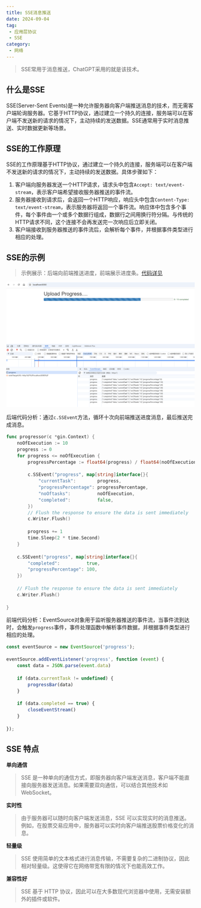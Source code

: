 ```yaml
---
title: SSE消息推送
date: 2024-09-04
tag:
 - 应用层协议
 - SSE
category:
 - 网络
---
```


> SSE常用于消息推送，ChatGPT采用的就是该技术。

<!-- more -->

## 什么是SSE

SSE(Server-Sent Events)是一种允许服务器向客户端推送消息的技术，而无需客户端轮询服务器。它基于HTTP协议，通过建立一个持久的连接，服务端可以在客户端不发送新的请求的情况下，主动持续的发送数据。SSE通常用于实时消息推送、实时数据更新等场景。

## SSE的工作原理

SSE的工作原理基于HTTP协议，通过建立一个持久的连接，服务端可以在客户端不发送新的请求的情况下，主动持续的发送数据。具体步骤如下：

1. 客户端向服务器发送一个HTTP请求，请求头中包含`Accept: text/event-stream`，表示客户端希望接收服务器推送的事件流。
2. 服务器接收到请求后，会返回一个HTTP响应，响应头中包含`Content-Type: text/event-stream`，表示服务器将返回一个事件流。响应体中包含多个事件，每个事件由一个或多个数据行组成，数据行之间用换行符分隔。与传统的HTTP请求不同，这个连接不会再发送完一次响应后立即关闭。
3. 客户端接收到服务器推送的事件流后，会解析每个事件，并根据事件类型进行相应的处理。

## SSE的示例

> 示例展示：后端向前端推送进度，前端展示进度条。[代码详见](https://github.com/pcpratheesh/golang-sse-progress-bar)

![sse--pregress-bar](./images/sse-progress-bar.png)

后端代码分析：通过`c.SSEvent`方法，循环十次向前端推送进度消息，最后推送完成消息。

```go
func progressor(c *gin.Context) {
	noOfExecution := 10
	progress := 0
	for progress <= noOfExecution {
		progressPercentage := float64(progress) / float64(noOfExecution) * 100

		c.SSEvent("progress", map[string]interface{}{
			"currentTask":        progress,
			"progressPercentage": progressPercentage,
			"noOftasks":          noOfExecution,
			"completed":          false,
		})
		// Flush the response to ensure the data is sent immediately
		c.Writer.Flush()

		progress += 1
		time.Sleep(2 * time.Second)
	}

	c.SSEvent("progress", map[string]interface{}{
		"completed":          true,
		"progressPercentage": 100,
	})

	// Flush the response to ensure the data is sent immediately
	c.Writer.Flush()

}
```

前端代码分析：EventSource对象用于监听服务器推送的事件流，当事件流到达时，会触发`progress`事件，事件处理函数中解析事件数据，并根据事件类型进行相应的处理。


```js
const eventSource = new EventSource('progress');

eventSource.addEventListener('progress', function (event) {
    const data = JSON.parse(event.data)

    if (data.currentTask != undefined) {
        progressBar(data)
    }

    if (data.completed == true) {
        closeEventStream()
    }

});
```


## SSE 特点

**单向通信**

>SSE 是一种单向的通信方式，即服务器向客户端发送消息，客户端不能直接向服务器发送消息。如果需要双向通信，可以结合其他技术如 WebSocket。

**实时性**

> 由于服务器可以随时向客户端发送消息，SSE 可以实现实时的消息推送。例如，在股票交易应用中，服务器可以实时向客户端推送股票价格变化的消息。

**轻量级**

> SSE 使用简单的文本格式进行消息传输，不需要复杂的二进制协议，因此相对轻量级。这使得它在网络带宽有限的情况下也能高效工作。

**兼容性好**

> SSE 基于 HTTP 协议，因此可以在大多数现代浏览器中使用，无需安装额外的插件或软件。